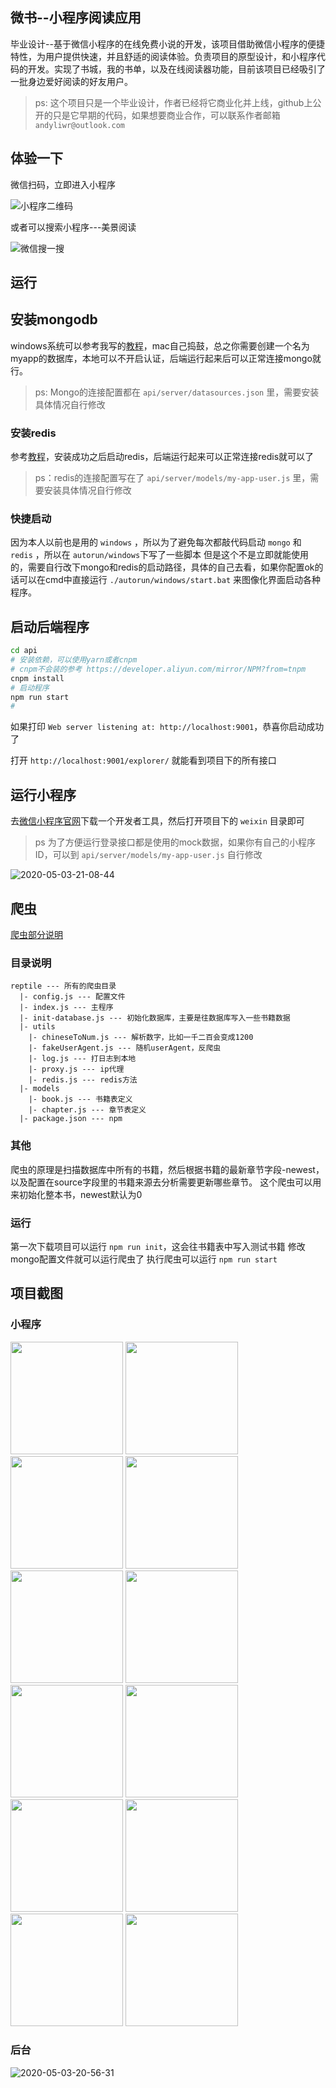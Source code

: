 ## **微书--小程序阅读应用**
毕业设计--基于微信小程序的在线免费小说的开发，该项目借助微信小程序的便捷特性，为用户提供快速，并且舒适的阅读体验。负责项目的原型设计，和小程序代码的开发。实现了书城，我的书单，以及在线阅读器功能，目前该项目已经吸引了一批身边爱好阅读的好友用户。

>ps: 这个项目只是一个毕业设计，作者已经将它商业化并上线，github上公开的只是它早期的代码，如果想要商业合作，可以联系作者邮箱 `andyliwr@outlook.com`

## 体验一下
微信扫码，立即进入小程序

![小程序二维码](https://file.lantingshucheng.com/1547434703456.jpeg?imageView2/1/w/200/h/200/q/75%7Cimageslim)

或者可以搜索小程序---美景阅读

![微信搜一搜](https://file.lantingshucheng.com/1547435360766.jpeg)

## 运行
## 安装mongodb
windows系统可以参考我写的[教程](https://blog.csdn.net/u014374031/article/details/80268582)，mac自己捣鼓，总之你需要创建一个名为myapp的数据库，本地可以不开启认证，后端运行起来后可以正常连接mongo就行。

>ps: Mongo的连接配置都在 `api/server/datasources.json` 里，需要安装具体情况自行修改

### 安装redis
参考[教程](https://www.runoob.com/redis/redis-install.html)，安装成功之后启动redis，后端运行起来可以正常连接redis就可以了
>ps：redis的连接配置写在了 `api/server/models/my-app-user.js` 里，需要安装具体情况自行修改

### 快捷启动
因为本人以前也是用的 `windows` ，所以为了避免每次都敲代码启动 `mongo` 和 `redis` ，所以在 `autorun/windows`下写了一些脚本
但是这个不是立即就能使用的，需要自行改下mongo和redis的启动路径，具体的自己去看，如果你配置ok的话可以在cmd中直接运行 `./autorun/windows/start.bat` 来图像化界面启动各种程序。

## 启动后端程序

```bash
cd api
# 安装依赖，可以使用yarn或者cnpm
# cnpm不会装的参考 https://developer.aliyun.com/mirror/NPM?from=tnpm
cnpm install
# 启动程序
npm run start
# 
```
如果打印 `Web server listening at: http://localhost:9001`，恭喜你启动成功了

打开 `http://localhost:9001/explorer/` 就能看到项目下的所有接口

## 运行小程序
去[微信小程序官网](https://developers.weixin.qq.com/miniprogram/dev/devtools/download.html)下载一个开发者工具，然后打开项目下的 `weixin` 目录即可
>ps 为了方便运行登录接口都是使用的mock数据，如果你有自己的小程序ID，可以到 `api/server/models/my-app-user.js` 自行修改

![2020-05-03-21-08-44](https://file.lantingshucheng.com/2020-05-03-21-08-44.png)


## 爬虫
[爬虫部分说明](https://github.com/Andyliwr/mbook/blob/develop/reptile/README.md)

### **目录说明**

```
reptile --- 所有的爬虫目录
  |- config.js --- 配置文件
  |- index.js --- 主程序
  |- init-database.js --- 初始化数据库，主要是往数据库写入一些书籍数据
  |- utils
    |- chineseToNum.js --- 解析数字，比如一千二百会变成1200
    |- fakeUserAgent.js --- 随机userAgent，反爬虫
    |- log.js --- 打日志到本地
    |- proxy.js --- ip代理
    |- redis.js --- redis方法
  |- models
    |- book.js --- 书籍表定义
    |- chapter.js --- 章节表定义
  |- package.json --- npm
```

### 其他
爬虫的原理是扫描数据库中所有的书籍，然后根据书籍的最新章节字段-newest，以及配置在source字段里的书籍来源去分析需要更新哪些章节。
这个爬虫可以用来初始化整本书，newest默认为0

### 运行
第一次下载项目可以运行 `npm run init`，这会往书籍表中写入测试书籍
修改mongo配置文件就可以运行爬虫了
执行爬虫可以运行 `npm run start`


## 项目截图
### 小程序
<div>
<img src="https://file.lantingshucheng.com/1521214550813.png" alt="" style="width: 180px; height: auto">
<img src="https://file.lantingshucheng.com/1521214553929.png" alt="" style="width: 180px; height: auto">
<img src="https://file.lantingshucheng.com/1521214558128.png" alt="" style="width: 180px; height: auto">
<img src="https://file.lantingshucheng.com/1521214565101.png" alt="" style="width: 180px; height: auto">
<img src="https://file.lantingshucheng.com/1521214567465.png" alt="" style="width: 180px; height: auto">
<img src="https://file.lantingshucheng.com/1521214571074.png" alt="" style="width: 180px; height: auto">
<img src="https://file.lantingshucheng.com/1521214572862.png" alt="" style="width: 180px; height: auto">
<img src="https://file.lantingshucheng.com/1521214576135.png" alt="" style="width: 180px; height: auto">
<img src="https://file.lantingshucheng.com/1521214578084.png" alt="" style="width: 180px; height: auto">
<img src="https://file.lantingshucheng.com/1521214580699.png" alt="" style="width: 180px; height: auto">
<img src="https://file.lantingshucheng.com/1521214583072.png" alt="" style="width: 180px; height: auto">
<img src="https://file.lantingshucheng.com/1521214585790.png" alt="" style="width: 180px; height: auto">
</div>

### 后台

![2020-05-03-20-56-31](https://file.lantingshucheng.com/2020-05-03-20-56-31.png)
